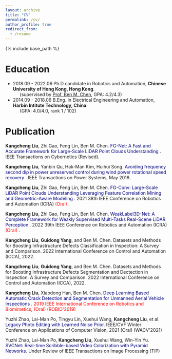 ```yaml
---
layout: archive
title: "CV"
permalink: /cv/
author_profile: true
redirect_from:
  - /resume
---
```


{% include base_path %}

Education
======
* 2018.09 - 2022.06 Ph.D candidate in Robotics and Automation, **Chinese University of Hong Kong, Hong Kong**. <br>
&ensp;&ensp;&ensp;(supervised by [Prof. Ben M. Chen](http://www.mae.cuhk.edu.hk/~bmchen/), GPA: 4.2/4.3) 
* 2014.09 - 2018.06 B.Eng. in Electrical Engineering and Automation, **Harbin Intitute Technology, China**. <br>
&ensp;&ensp;&ensp;(GPA: 4.0/4.0, rank 1 / 102) 


Publication
======

**Kangcheng Liu**, Zhi Gao, Feng Lin, Ben M. Chen. <font color='Navy'> FG-Net: A Fast and Accurate Framework for Large-Scale LiDAR Point Clouds Understanding </font>. 
IEEE Transactions on Cybernetics (Revised).

**Kangcheng Liu**, Yanbin Qu, Hak-Man Kim, Huihui Song. <font color='Navy'> Avoiding frequency second dip in power unreserved control during wind power rotational speed recovery </font>. IEEE Transactions on Power Systems, May 2018.

**Kangcheng Liu**, Zhi Gao, Feng Lin, Ben M. Chen. <font color='Navy'> FG-Conv: Large-Scale LiDAR Point Clouds Understanding Leveraging Feature Correlation Mining and Geometric-Aware Modeling  </font>. 
2021 38th IEEE Conference on Robotics and Automation (ICRA) <font color='Red'> (Oral) </font>.

**Kangcheng Liu**, Zhi Gao, Feng Lin, Ben M. Chen. <font color='Navy'> WeakLabel3D-Net: A Complete Framework for Weakly Supervised Multi-Tasks Real-Scene LiDAR Perception   </font>. 
2022 39th IEEE Conference on Robotics and Automation (ICRA) <font color='Red'> (Oral) </font>.

<!-- **Kangcheng Liu**, Zhi Gao, Ben M. Chen. <font color='Navy'> WS3D: Weakly Supervised 3D Scene Parsing with Region-Level Boundary Awareness and Instance Discrimination </font>. 2022 IEEE/CVF International Conference on Computer Vision and Pattern Recognition (CVPR). <font color='Red'> (Under Review) </font>. -->


**Kangcheng Liu**, **Guidong Yang**, and Ben M. Chen. Datasets and Methods for Boosting Infrastructure Defects Classification in Inspection: A Survey and Comparison. 2022 International Conference on Control and Automation (ICCA), 2022.

**Kangcheng Liu**, **Guidong Yang**, and Ben M. Chen. Datasets and Methods for Boosting Infrastructure Defects Segmentation and Dectection in Inspection: A Survey and Comparison. 2022 International Conference on Control and Automation (ICCA), 2022.

**Kangcheng Liu**, Xiaodong Han, Ben M. Chen. <font color='Navy'> Deep Learning Based Automatic Crack Detection and Segmentation for Unmanned Aerial Vehicle Inspections  </font>. <font color='Red'> 2019 IEEE International Conference on Robotics and Biomimetics</font>, <font color='Red'> (Oral) (ROBIO'2019) </font>

Yuzhi Zhao, Lai-Man Po, Tingyu Lin, Xuehui Wang, **Kangcheng Liu**, et al. <font color='Navy'>Legacy Photo Editing with Learned Noise Prior</font>. IEEE/CVF Winter Conference on Applications of Computer Vision, 2021 (Oral) (WACV'2021)

Yuzhi Zhao, Lai-Man Po, **Kangcheng Liu**, Xuehui Wang, Win-Yin Yu. <font color='Navy'>SVCNet: Real-time Scribble-based Video Colorization with Pyramid Networks</font>. Under Review of IEEE Transactions on Image Processing (TIP)


<!-- Project Video Demos
======

Loop Closure of LiDAR SLAM:

<video width="1000" height="562.5" controls>
  <source src="/videos/Self-developed loop closure in real environment.mp4" type="video/mp4">
  <source src="/videos/Self-developed loop closure in real environment.ogg" type="video/ogg">
  <source src="/videos/Self-developed loop closure in real environment.webm" type="video/webm">
  <object data="/videos/Self-developed loop closure in real environment.mp4" width="320" height="240">
    <embed src="/videos/Self-developed loop closure in real environment.swf" width="320" height="240">
  </object> 
</video>  -->
